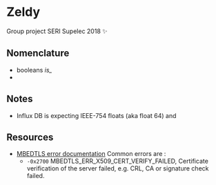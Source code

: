 # Zeldy

Group project SERI Supelec 2018  ✨


## Nomenclature

- booleans *is_*
-
## Notes

- Influx DB is expecting IEEE-754 floats (aka float 64) and

## Resources

- [MBEDTLS error documentation](https://tls.mbed.org/api/group__x509__module.html#gaeb90af9ad906c5075b1ad625ebc26553)
    Common errors are :
    - `-0x2700` MBEDTLS_ERR_X509_CERT_VERIFY_FAILED, Certificate verification of the server failed, e.g. CRL, CA or signature check failed.


